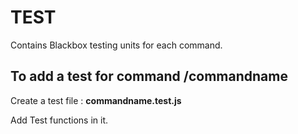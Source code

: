 # TEST
Contains Blackbox testing units for each command.

## To add a test for command /commandname
Create a test file : **commandname.test.js**

Add Test functions in it.
